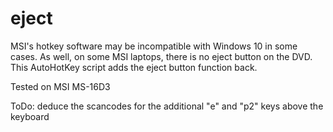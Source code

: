 # eject

MSI's hotkey software may be incompatible with Windows 10 in some cases. 
As well, on some MSI laptops, there is no eject button on the DVD. 
This AutoHotKey script adds the eject button function back. 

Tested on MSI MS-16D3

ToDo: deduce the scancodes for the additional "e" and "p2" keys above the keyboard
